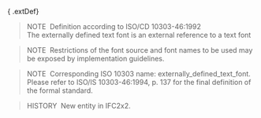 ﻿{ .extDef}
> NOTE&nbsp; Definition according to ISO/CD 10303-46:1992  
> The externally defined text font is an external reference to a text font

> NOTE&nbsp; Restrictions of the font source and font names to be used may be exposed by implementation guidelines.

> NOTE&nbsp; Corresponding ISO 10303 name: externally_defined_text_font. Please refer to ISO/IS 10303-46:1994, p. 137 for the final definition of the formal standard.

> HISTORY&nbsp; New entity in IFC2x2.